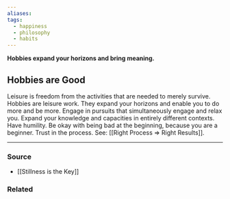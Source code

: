 ```yaml
---
aliases: 
tags:
  - happiness
  - philosophy
  - habits
---
```

**Hobbies expand your horizons and bring meaning.**

## Hobbies are Good

Leisure is freedom from the activities that are needed to merely survive. Hobbies are leisure work. They expand your horizons and enable you to do more and be more. Engage in pursuits that simultaneously engage and relax you. Expand your knowledge and capacities in entirely different contexts. Have humility. Be okay with being bad at the beginning, because you are a beginner. Trust in the process. See: [[Right Process ⇒ Right Results]].

---

### Source
- [[Stillness is the Key]]

### Related